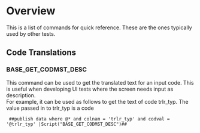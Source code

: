 # Overview
This is a list of commands for quick reference.  These are the ones typically used by other tests.

## Code Translations
### BASE_GET_CODMST_DESC
This command can be used to get the translated text for an input code.  This is useful when developing UI tests where the screen needs input as description.  
For example, it can be used as follows to get the text of code trlr_typ.  The value passed in to trlr_typ is a code
````
 ##publish data where @* and colnam = 'trlr_typ' and codval = '@trlr_typ' |Script("BASE_GET_CODMST_DESC")##
````
